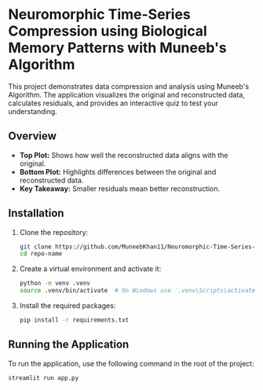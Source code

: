# Neuromorphic Time-Series Compression using Biological Memory Patterns with Muneeb's Algorithm

This project demonstrates data compression and analysis using Muneeb's Algorithm. The application visualizes the original and reconstructed data, calculates residuals, and provides an interactive quiz to test your understanding.

## Overview

- **Top Plot:** Shows how well the reconstructed data aligns with the original.
- **Bottom Plot:** Highlights differences between the original and reconstructed data.
- **Key Takeaway:** Smaller residuals mean better reconstruction.

## Installation

1. Clone the repository:
    ```sh
    git clone https://github.com/MuneebKhan11/Neuromorphic-Time-Series-Compression-using-Biological-Memory-Patterns.git
    cd repo-name
    ```

2. Create a virtual environment and activate it:
    ```sh
    python -m venv .venv
    source .venv/bin/activate  # On Windows use `.venv\Scripts\activate`
    ```

3. Install the required packages:
    ```sh
    pip install -r requirements.txt
    ```

## Running the Application

To run the application, use the following command in the root of the project:
```sh
streamlit run app.py